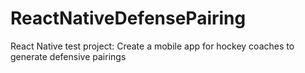 # ReactNativeDefensePairing
React Native test project: Create a mobile app for hockey coaches to generate defensive pairings
